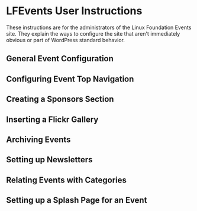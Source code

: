 # LFEvents User Instructions

These instructions are for the administrators of the Linux Foundation Events site.  They explain the ways to configure the site that aren't immediately obvious or part of WordPress standard behavior.

## General Event Configuration

## Configuring Event Top Navigation

## Creating a Sponsors Section

## Inserting a Flickr Gallery

## Archiving Events

## Setting up Newsletters

## Relating Events with Categories

## Setting up a Splash Page for an Event